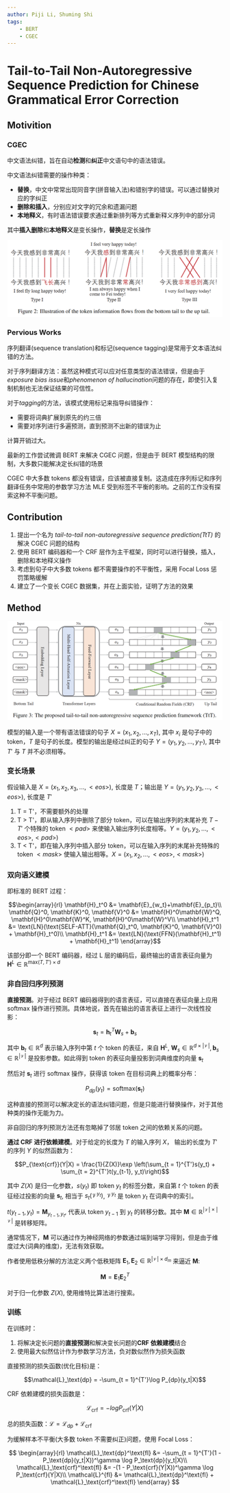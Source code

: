 ```yaml
---
author: Piji Li, Shuming Shi
tags:
    - BERT
    - CGEC
---
```


# Tail-to-Tail Non-Autoregressive Sequence Prediction for Chinese Grammatical Error Correction

<!--more-->

## Motivition

### CGEC

中文语法纠错，旨在自动**检测**和**纠正**中文语句中的语法错误。

中文语法纠错需要的操作种类：

- **替换**，中文中常常出现同音字(拼音输入法)和错别字的错误。可以通过替换对应的字纠正
- **删除和插入**，分别应对文字的冗余和遗漏问题
- **本地释义**，有时语法错误要求通过重新排列等方式重新释义序列中的部分词

其中**插入删除**和**本地释义**是变长操作，**替换**是定长操作

![](Tail-to-Tail-Non-Autoregressive-Sequence-pridiction/1.png)

### Pervious Works

序列翻译(sequence translation)和标记(sequence tagging)是常用于文本语法纠错的方法。

对于序列翻译方法：虽然这种模式可以应对任意类型的语法错误，但是由于*exposure bias issue*和*phenomenon of hallucination*问题的存在，即使引入复制机制也无法保证结果的可信性。

对于*tagging*的方法，该模式使用标记来指导纠错操作：

- 需要将词典扩展到原先的约三倍
- 需要对序列进行多遍预测，直到预测不出新的错误为止

计算开销过大。

最新的工作尝试微调 BERT 来解决 CGEC 问题，但是由于 BERT 模型结构的限制，大多数只能解决定长纠错的场景

CGEC 中大多数 tokens 都没有错误，应该被直接复制。这造成在序列标记和序列翻译任务中常用的参数学习方法 MLE 受到标签不平衡的影响。之前的工作没有探索这种不平衡问题。

## Contribution

1. 提出一个名为 *tail-to-tail non-autoregressive sequence prediction(TtT)* 的解决 CGEC 问题的结构
2. 使用 BERT 编码器和一个 CRF 层作为主干框架，同时可以进行替换，插入，删除和本地释义操作
3. 考虑到句子中大多数 tokens 都不需要操作的不平衡性，采用 Focal Loss 惩罚策略缓解
4. 建立了一个变长 CGEC 数据集，并在上面实验，证明了方法的效果

## Method

![Model Structure](Tail-to-Tail-Non-Autoregressive-Sequence-pridiction/2.png)

模型的输入是一个带有语法错误的句子 $X = (x_1, x_2, ..., x_T)$, 其中 $x_i$ 是句子中的 token，$T$ 是句子的长度。模型的输出是经过纠正的句子 $Y = (y_1, y_2, ..., y_{T'})$, 其中 $T'$ 与 $T$ 并不必须相等。

### 变长场景

假设输入是 $X = (x_1, x_2, x_3, ..., <eos>)$, 长度是 $T$；输出是 $Y = (y_1, y_2, y_3, ..., <eos>)$, 长度是 $T'$

1. T = T'，不需要额外的处理
2. T > T'，即从输入序列中删除了部分 token，可以在输出序列的末尾补充 $T - T'$ 个特殊的 token $<pad>$ 来使输入输出序列长度相等。$Y = (y_1, y_2, ..., <eos>, <pad>)$
3. T < T'，即在输入序列中插入部分 token，可以在输入序列的末尾补充特殊的 token $<mask>$ 使输入输出相等。$X = (x_1, x_2, ..., <eos>, <mask>)$

### 双向语义建模

即标准的 BERT 过程：

$$\begin{array}{rl}
    \mathbf{H}_t^0 &= \mathbf{E}_{w_t}+\mathbf{E}_{p_t}\\
    \mathbf{Q}^0, \mathbf{K}^0, \mathbf{V}^0 &= \mathbf{H}^0\mathbf{W}^Q, \mathbf{H}^0\mathbf{W}^K, \mathbf{H}^0\mathbf{W}^V\\
    \mathbf{H}_t^1 &= \text{LN}(\text{SELF-ATT}(\mathbf{Q}_t^0, \mathbf{K}^0, \mathbf{V}^0) + \mathbf{H}_t^0)\\
    \mathbf{H}_t^1 &= \text{LN}(\text{FFN}(\mathbf{H}_t^1) + \mathbf{H}_t^1)
\end{array}$$

该部分即一个 BERT 编码器，经过 L 层的编码后，最终输出的语言表征向量为 $\mathbf{H}^L \in \mathbb{R}^{\text{max}(T, T')\times d}$

### 非自回归序列预测

**直接预测**。对于经过 BERT 编码器得到的语言表征，可以直接在表征向量上应用 softmax 操作进行预测。具体地说，首先在输出的语言表征上进行一次线性投影：

$$\mathbf{s}_t = \mathbf{h}_t^T\mathbf{W}_s + \mathbf{b}_s$$

其中 $\mathbf{b}_t \in \mathbb{R}^d$ 表示输入序列中第 $t$ 个 token 的表征，来自 $\mathbf{H}^L$, $\mathbf{W}_s \in \mathbb{R}^{d\times |\mathcal{V}|}, \mathbf{b}_s \in \mathbb{R}^{|\mathcal{V}|}$ 是投影参数。如此得到 token 的表征向量投影到词典维度的向量 $\mathbf{s}_t$

然后对 $\mathbf{s}_t$ 进行 softmax 操作，获得该 token 在目标词典上的概率分布：

$$P_{dp}(y_t) = \text{softmax}(\mathbf{s}_t)$$

这种直接的预测可以解决定长的语法纠错问题，但是只能进行替换操作，对于其他种类的操作无能为力。

非自回归的序列预测方法还有忽略掉了邻居 token 之间的依赖关系的问题。

**通过 CRF 进行依赖建模**。对于给定的长度为 $T$ 的输入序列 $X$， 输出的长度为 $T'$ 的序列 $Y$ 的似然函数为：

$$P_{\text{crf}}(Y|X) = \frac{1}{Z(X)}\exp \left(\sum_{t = 1}^{T'}s(y_t) + \sum_{t = 2}^{T'}t(y_{t-1}, y_t)\right)$$

其中 $Z(X)$ 是归一化参数，$s(y_t)$ 即 token $y_t$ 的标签分数，来自第 $t$ 个 token 的表征经过投影的向量 $\mathbf{s}_t$, 相当于 $s_t(\mathcal{V}^{y_t})$, $\mathcal{V}^{y_t}$ 是 token $y_t$ 在词典中的索引。

$t(y_{t-1}, y_t) = \mathbf{M}_{y_{t-1}, y_t}$, 代表从 token $y_{t-1}$ 到 $y_t$ 的转移分数。其中 $\mathbf{M}\in \mathbb{R}^{|\mathcal{V}|\times |\mathcal{V}|}$ 是转移矩阵。

通常情况下，$\mathbf{M}$ 可以通过作为神经网络的参数通过端到端学习得到，但是由于维度过大(词典的维度)，无法有效获取。

作者使用低秩分解的方法定义两个低秩矩阵 $\mathbf{E}_1, \mathbf{E}_2 \in \mathbb{R}^{|\mathcal{V}|\times d_m}$ 来逼近 $\mathbf{M}$:

$$\mathbf{M} = \mathbf{E}_1\mathbf{E}_2^T$$

对于归一化参数 $Z(X)$, 使用维特比算法进行搜索。

### 训练

在训练时：
1. 将解决定长问题的**直接预测**和解决变长问题的**CRF 依赖建模**结合
2. 使用最大似然估计作为参数学习方法，负对数似然作为损失函数

直接预测的损失函数(优化目标)是：

$$\mathcal{L}_\text{dp} = -\sum_{t = 1}^{T'}\log P_{dp}(y_t|X)$$

CRF 依赖建模的损失函数是：

$$\mathcal{L}_\text{crf} = -log P_\text{crf}(Y|X)$$

总的损失函数：$\mathcal{L} = \mathcal{L}_\text{dp} + \mathcal{L}_\text{crf}$

为缓解样本不平衡(大多数 token 不需要纠正)问题，使用 Focal Loss：

$$
\begin{array}{rl}
    \mathcal{L}_\text{dp}^\text{fl} &= -\sum_{t = 1}^{T'}(1 - P_\text{dp}(y_t|X))^\gamma \log P_\text{dp}(y_t|X)\\
    \mathcal{L}_\text{crf}^\text{fl} &= -(1 - P_\text{crf}(Y|X))^\gamma \log P_\text{crf}(Y|X)\\
    \mathcal{L}^{fl} &= \mathcal{L}_\text{dp}^\text{fl} + \mathcal{L}_\text{crf}^\text{fl}
\end{array}
$$
